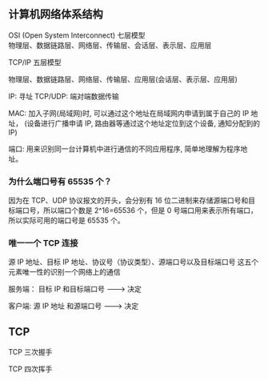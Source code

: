 
## 计算机网络体系结构
OSI (Open System Interconnect) 七层模型  
物理层、数据链路层、网络层、传输层、会话层、表示层、应用层

TCP/IP 五层模型

物理层、数据链路层、网络层、传输层、应用层(会话层、表示层、应用层)


IP: 寻址
TCP/UDP: 端对端数据传输


MAC: 加入子网(局域网)时, 可以通过这个地址在局域网内申请到属于自己的 IP 地址， (设备进行广播申请 IP, 路由器等通过这个地址定位到这个设备, 通知分配到的 IP)

端口: 用来识别同一台计算机中进行通信的不同应用程序, 简单地理解为程序地址。

### 为什么端口号有 65535 个？

因为在 TCP、UDP 协议报文的开头，会分别有 16 位二进制来存储源端口号和目标端口号，所以端口个数是 2^16=65536 个，但是 0 号端口用来表示所有端口，所以实际可用的端口号是 65535 个。


### 唯一一个 TCP 连接
源 IP 地址、目标 IP 地址、协议号（协议类型）、源端口号以及目标端口号  这五个元素唯一性的识别一个网络上的通信

服务端：
目标 IP 和目标端口号 ---> 决定

客户端:
源 IP 地址 和源端口号 ---> 决定

## TCP

TCP 三次握手

TCP 四次挥手